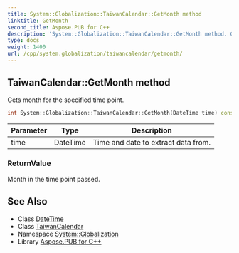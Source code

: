 ```yaml
---
title: System::Globalization::TaiwanCalendar::GetMonth method
linktitle: GetMonth
second_title: Aspose.PUB for C++
description: 'System::Globalization::TaiwanCalendar::GetMonth method. Gets month for the specified time point in C++.'
type: docs
weight: 1400
url: /cpp/system.globalization/taiwancalendar/getmonth/
---
```

## TaiwanCalendar::GetMonth method


Gets month for the specified time point.

```cpp
int System::Globalization::TaiwanCalendar::GetMonth(DateTime time) const override
```


| Parameter | Type | Description |
| --- | --- | --- |
| time | DateTime | Time and date to extract data from. |

### ReturnValue

Month in the time point passed.

## See Also

* Class [DateTime](../../../system/datetime/)
* Class [TaiwanCalendar](../)
* Namespace [System::Globalization](../../)
* Library [Aspose.PUB for C++](../../../)
